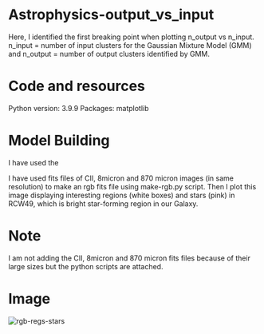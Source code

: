 # Astrophysics-output_vs_input
Here, I identified the first breaking point when plotting n_output vs n_input. n_input = number of input clusters for the Gaussian Mixture Model (GMM) and n_output = number of output clusters identified by GMM.

# Code and resources
Python version: 3.9.9
Packages: matplotlib
# Model Building
I have used the 

I have used fits files of CII, 8micron and 870 micron images (in same resolution) to make an rgb fits file using make-rgb.py script. Then I plot this image displaying interesting regions (white boxes) and stars (pink) in RCW49, which is bright star-forming region in our Galaxy. 
# Note
I am not adding the CII, 8micron and 870 micron fits files because of their large sizes but the python scripts are attached.  
# Image
![rgb-regs-stars](https://user-images.githubusercontent.com/109150738/179974857-2317804a-d1f9-4cbd-890c-b2510551abd3.png)
